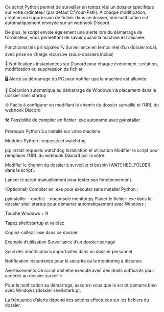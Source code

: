 Ce script Python permet de surveiller en temps réel un dossier spécifique sur votre ordinateur (par défaut C:\Your-Path). À chaque modification, création ou suppression de fichier dans ce dossier, une notification est automatiquement envoyée sur un webhook Discord.

De plus, le script envoie également une alerte lors du démarrage de l’ordinateur, vous permettant de savoir quand la machine est allumée.

Fonctionnalités principales
🔍 Surveillance en temps réel d’un dossier local, avec prise en charge récursive (sous-dossiers inclus)

📩 Notifications instantanées sur Discord pour chaque événement : création, modification ou suppression de fichier

🖥️ Alerte au démarrage du PC pour notifier que la machine est allumée

🚀 Exécution automatique au démarrage de Windows via placement dans le dossier shell:startup

⚙️ Facile à configurer en modifiant le chemin du dossier surveillé et l’URL du webhook Discord

🛠️ Possibilité de compiler en fichier .exe autonome avec pyinstaller

Prérequis
Python 3.x installé sur votre machine

Modules Python : requests et watchdog

pip install requests watchdog
Installation et utilisation
Modifier le script pour remplacer l’URL du webhook Discord par la vôtre.

Modifier le chemin du dossier à surveiller si besoin (WATCHED_FOLDER dans le script).

Lancer le script manuellement pour tester son fonctionnement.

(Optionnel) Compiler en .exe pour exécuter sans installer Python :


pyinstaller --onefile --noconsole monitor.py
Placer le fichier .exe dans le dossier shell:startup pour démarrer automatiquement avec Windows :

Touche Windows + R

Tapez shell:startup et validez

Copiez-collez l’.exe dans ce dossier

Exemple d’utilisation
Surveillance d’un dossier partagé

Suivi des modifications importantes dans un dossier personnel

Notification instantanée pour la sécurité ou le monitoring à distance

Avertissements
Ce script doit être exécuté avec des droits suffisants pour accéder au dossier surveillé.

Pour la notification au démarrage, assurez-vous que le script démarre bien avec Windows (dossier shell:startup).

La fréquence d’alerte dépend des actions effectuées sur les fichiers du dossier.
